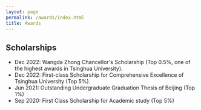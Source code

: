 ```yaml
---
layout: page
permalink: /awards/index.html
title: Awards
---
```


## Scholarships

- Dec 2022: Wangda Zhong Chancellor's Scholarship (Top 0.5%, one of the highest awards in Tsinghua University).
- Dec 2022: First-class Scholarship for Comprehensive Excellence of Tsinghua University (Top 5%).
- Jun 2021: Outstanding Undergraduate Graduation Thesis of Beijing (Top 1%)
- Sep 2020: First Class Scholarship for Academic study (Top 5%)
